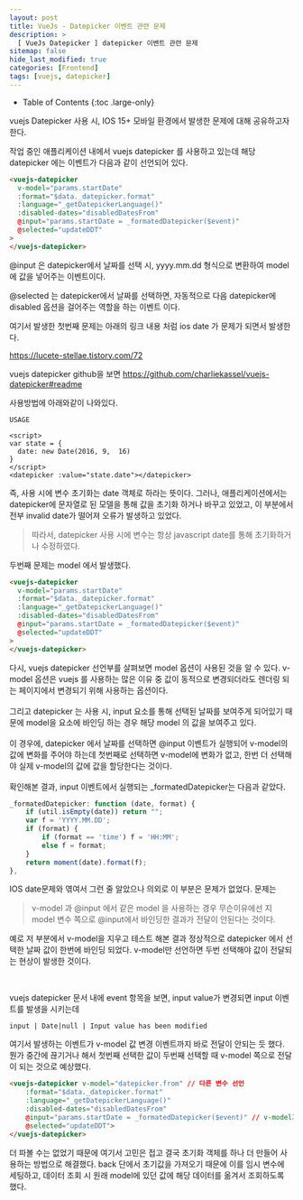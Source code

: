 ```yaml
---
layout: post
title: VueJs - Datepicker 이벤트 관련 문제
description: >
  [ VueJs Datepicker ] datepicker 이벤트 관련 문제
sitemap: false
hide_last_modified: true
categories: [Frontend]
tags: [vuejs, datepicker]
---
```


- Table of Contents
{:toc .large-only}

vuejs Datepicker 사용 시, IOS 15+ 모바일 환경에서 발생한 문제에 대해 공유하고자 한다.

작업 중인 애플리케이션 내에서 vuejs datepicker 를 사용하고 있는데 해당 datepicker 에는 이벤트가 다음과 같이 선언되어 있다.

```html
<vuejs-datepicker
  v-model="params.startDate"
  :format="$data._datepicker.format"
  :language="_getDatepickerLanguage()"
  :disabled-dates="disabledDatesFrom"
  @input="params.startDate = _formatedDatepicker($event)"
  @selected="updateDDT"
>
</vuejs-datepicker>
```

@input 은 datepicker에서 날짜를 선택 시, yyyy.mm.dd 형식으로 변환하여 model 에 값을 넣어주는 이벤트이다.

@selected 는 datepicker에서 날짜를 선택하면, 자동적으로 다음 datepicker에 disabled 옵션을 걸어주는 역할을 하는 이벤트 이다.

여기서 발생한 첫번째 문제는 아래의 링크 내용 처럼 ios date 가 문제가 되면서 발생한다.

https://lucete-stellae.tistory.com/72

vuejs datepicker github을 보면 https://github.com/charliekassel/vuejs-datepicker#readme

사용방법에 아래와같이 나와있다.

```
USAGE

<script>
var state = {
  date: new Date(2016, 9,  16)
}
</script>
<datepicker :value="state.date"></datepicker>
```

즉, 사용 시에 변수 초기화는 date 객체로 하라는 뜻이다. 그러나, 애플리케이션에서는 datepicker에 문자열로 된 모델을 통해 값을 초기화 하거나 바꾸고 있었고, 이 부분에서 전부 invalid date가 떨어져 오류가 발생하고 있었다.

> 따라서, datepicker 사용 시에 변수는 항상 javascript date를 통해 초기화하거나 수정하였다.

두번째 문제는 model 에서 발생했다.

```html
<vuejs-datepicker
  v-model="params.startDate"
  :format="$data._datepicker.format"
  :language="_getDatepickerLanguage()"
  :disabled-dates="disabledDatesFrom"
  @input="params.startDate = _formatedDatepicker($event)"
  @selected="updateDDT"
>
</vuejs-datepicker>
```

다시, vuejs datepicker 선언부를 살펴보면 model 옵션이 사용된 것을 알 수 있다. v-model 옵션은 vuejs 를 사용하는 많은 이유 중 값이 동적으로 변경되더라도 렌더링 되는 페이지에서 변경되기 위해 사용하는 옵션이다.
<br/>
<br/>
그리고 datepicker 는 사용 시, input 요소를 통해 선택된 날짜를 보여주게 되어있기 때문에 model을 요소에 바인딩 하는 경우 해당 model 의 값을 보여주고 있다.
<br/>
<br/>
이 경우에, datepicker 에서 날짜를 선택하면 @input 이벤트가 실행되어 v-model의 값에 변화를 주어야 하는데 첫번째로 선택하면 v-model에 변화가 없고, 한번 더 선택해야 실제 v-model의 값에 값을 할당한다는 것이다.
<br/>
<br/>
확인해본 결과, input 이벤트에서 실행되는 \_formatedDatepicker는 다음과 같았다.

```js
_formatedDatepicker: function (date, format) {
	if (util.isEmpty(date)) return "";
	var f = 'YYYY.MM.DD';
	if (format) {
		if (format == 'time') f = 'HH:MM';
		else f = format;
	}
	return moment(date).format(f);
},
```

IOS date문제와 엮여서 그런 줄 알았으나 의외로 이 부분은 문제가 없었다. 문제는

> v-model 과 @input 에서 같은 model 을 사용하는 경우 무슨이유에선 지 model 변수 쪽으로 @input에서 바인딩한 결과가 전달이 안된다는 것이다.

예로 저 부분에서 v-model을 지우고 테스트 해본 결과 정상적으로 datepicker 에서 선택한 날짜 값이 한번에 바인딩 되었다. v-model만 선언하면 두번 선택해야 값이 전달되는 현상이 발생한 것이다.

<br/>

vuejs datepicker 문서 내에 event 항목을 보면, input value가 변경되면 input 이벤트를 발생을 시키는데

```
input | Date|null | Input value has been modified
```

여기서 발생하는 이벤트가 v-model 값 변경 이벤트까지 바로 전달이 안되는 듯 했다. 뭔가 중간에 끊기거나 해서 첫번째 선택한 값이 두번째 선택할 때 v-model 쪽으로 전달이 되는 것으로 예상했다.

```html
<vuejs-datepicker v-model="datepicker.from" // 다른 변수 선언
	:format="$data._datepicker.format"
	:language="_getDatepickerLanguage()"
	:disabled-dates="disabledDatesFrom"
	@input="params.startDate = _formatedDatepicker($event)" // v-model과는 다른 변수 사용
	@selected="updateDDT">
</vuejs-datepicker>
```

더 파볼 수는 없었기 때문에 여기서 고민은 접고 결국 초기화 객체를 하나 더 만들어 사용하는 방법으로 해결했다. back 단에서 초기값을 가져오기 때문에 이를 임시 변수에 세팅하고, 데이터 조회 시 원래 model에 있던 값에 해당 데이터를 옮겨서 조회하도록 했다.

